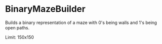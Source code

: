 # BinaryMazeBuilder
Builds a binary representation of a maze with 0's being walls and 1's being open paths.

Limit: 150x150
